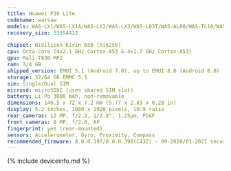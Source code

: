 ```yaml
---
title: Huawei P10 Lite
codename: warsaw
models: WAS-LX1/WAS-LX1A/WAS-LX2/WAS-LX3/WAS-L03T/WAS-AL00/WAS-TL10/WAS-LX2J
recovery_size: 33554432

chipset: HiSilicon Kirin 658 (hi6250)
cpu: Octa-core (4x2.1 GHz Cortex-A53 & 4x1.7 GHz Cortex-A53)
gpu: Mali-T830 MP2
ram: 3/4 GB
shipped_version: EMUI 5.1 (Android 7.0), up to EMUI 8.0 (Android 8.0)
storage: 32/64 GB EMMC 5.1
sim: Single/Dual SIM
microsd: microSDXC (uses shared SIM slot)
battery: Li-Po 3000 mAh, non-removable
dimensions: 146.5 x 72 x 7.2 mm (5.77 x 2.83 x 0.28 in)
display: 5.2 inches, 1080 x 1920 pixels, 16:9 ratio
rear_cameras: 12 MP, f/2.2, 1/2.8", 1.25µm, PDAF
front_cameras: 8 MP, f/2.0, AF
fingerprint: yes (rear-mounted)
sensors: Accelerometer, Gyro, Proximity, Compass
recommended_firmware: 8.0.0.397/8.0.0.398(C432) - 09-2020/01-2021 security patch
---
```


{% include deviceinfo.md %}
